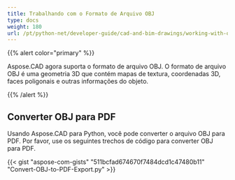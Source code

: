 ```yaml
---
title: Trabalhando com o Formato de Arquivo OBJ
type: docs
weight: 180
url: /pt/python-net/developer-guide/cad-and-bim-drawings/working-with-obj-file-format/
---
```


{{% alert color="primary" %}}

Aspose.CAD agora suporta o formato de arquivo OBJ. O formato de arquivo OBJ é uma geometria 3D que contém mapas de textura, coordenadas 3D, faces poligonais e outras informações do objeto.

{{% /alert %}}

## **Converter OBJ para PDF**

Usando Aspose.CAD para Python, você pode converter o arquivo OBJ para PDF. Por favor, use os seguintes trechos de código para converter OBJ para PDF.

{{< gist "aspose-com-gists" "511bcfad674670f7484dcd1c47480b11" "Convert-OBJ-to-PDF-Export.py" >}}
